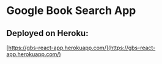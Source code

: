 # Google Book Search App

## Deployed on Heroku:

[https://gbs-react-app.herokuapp.com/](https://gbs-react-app.herokuapp.com/)


